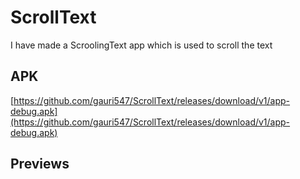 # ScrollText

I have made a ScroolingText app which is used to scroll the text

## APK

[https://github.com/gauri547/ScrollText/releases/download/v1/app-debug.apk](https://github.com/gauri547/ScrollText/releases/download/v1/app-debug.apk)

## Previews

